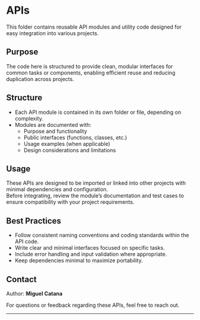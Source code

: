 # APIs

This folder contains reusable API modules and utility code designed for easy integration into various projects.

## Purpose

The code here is structured to provide clean, modular interfaces for common tasks or components, enabling efficient reuse and reducing duplication across projects.

## Structure

- Each API module is contained in its own folder or file, depending on complexity.
- Modules are documented with:
  - Purpose and functionality
  - Public interfaces (functions, classes, etc.)
  - Usage examples (when applicable)
  - Design considerations and limitations

## Usage

These APIs are designed to be imported or linked into other projects with minimal dependencies and configuration.  
Before integrating, review the module’s documentation and test cases to ensure compatibility with your project requirements.

## Best Practices

- Follow consistent naming conventions and coding standards within the API code.
- Write clear and minimal interfaces focused on specific tasks.
- Include error handling and input validation where appropriate.
- Keep dependencies minimal to maximize portability.

## Contact

Author: **Miguel Catana**

For questions or feedback regarding these APIs, feel free to reach out.

---
